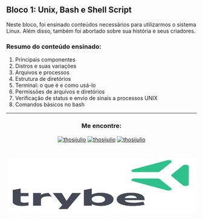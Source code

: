 ## Bloco 1: Unix, Bash e Shell Script

Neste bloco, foi ensinado conteúdos necessários para utilizarmos o sistema Linux. Além disso, também foi abortado sobre sua história e seus criadores.

### Resumo do conteúdo ensinado:

1. Principais componentes
2. Distros e suas variações
3. Arquivos e processos
4. Estrutura de diretórios
5. Terminal: o que é e como usá-lo
6. Permissões de arquivos e diretórios
7. Verificação de status e envio de sinais a processos UNIX
8. Comandos básicos no bash

---

<h3 align=center>Me encontre:</h3>

<p align=center>
<a href="https://www.linkedin.com/in/thosijulio/" target="blank"><img align="center" src="https://cdn.jsdelivr.net/npm/simple-icons@3.0.1/icons/linkedin.svg" alt="thosijulio" height="20" width="20" /></a>
<a href="https://www.github.com/thosijulio/" target="blank"><img align="center" src="https://cdn.jsdelivr.net/npm/simple-icons@3.0.1/icons/github.svg" alt="thosijulio" height="20" width="20" /></a>
<a href="https://www.instagram.com/thosijulio" target="blank"><img align="center" src="https://cdn.jsdelivr.net/npm/simple-icons@3.0.1/icons/instagram.svg" alt="thosijulio" height="20" width="20" /></a>
 </p>
 
 <h1 align="center">
    <img width=600 height=150 alt="Trybe" src="https://github.com/thosijulio/trybe-exercises/blob/main/trybe-logo.png"/>
</h1>
